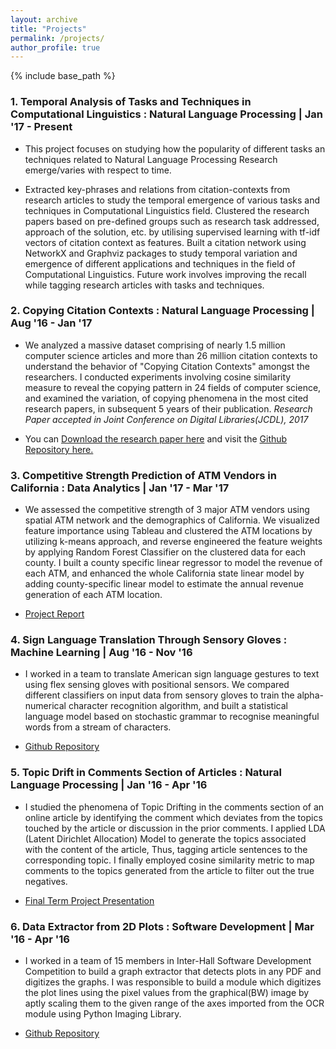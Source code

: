 ```yaml
---
layout: archive
title: "Projects"
permalink: /projects/
author_profile: true
---
```


{% include base_path %}

<!-- {% for post in site.talks %}
  {% include archive-single.html %}
{% endfor %} -->


### 1. Temporal Analysis of Tasks and Techniques in Computational Linguistics : Natural Language Processing | Jan '17 - Present

* This project focuses on studying how the popularity of different tasks an techniques related to Natural Language Processing Research emerge/varies with respect to time. 

* Extracted key-phrases and relations from citation-contexts from research articles to study the temporal emergence of various tasks and techniques in Computational Linguistics field. Clustered the research papers based on pre-defined groups such as research task addressed, approach of the solution, etc. by utilising supervised learning with tf-idf vectors of citation context as features. Built a citation network using NetworkX and Graphviz packages to study temporal variation and emergence of different applications and techniques in the field of Computational Linguistics. Future work involves improving the recall while tagging research articles with tasks and techniques. 


### 2. Copying Citation Contexts : Natural Language Processing | Aug '16 - Jan '17

* We analyzed a massive dataset comprising of nearly 1.5 million computer science articles and more than 26 million citation
contexts to understand the behavior of "Copying Citation Contexts" amongst the researchers. I conducted experiments involving cosine similarity measure to reveal the copying pattern in 24 fields of computer science, and examined the variation, of copying phenomena in the most cited research papers, in subsequent 5 years of their publication. _Research Paper accepted in Joint Conference on Digital Libraries(JCDL), 2017_

* You can <span style="color:#52ADC8;"> [Download the research paper here](https://arxiv.org/pdf/1705.02499.pdf)</span> and visit the <span style="color:#52ADC8;">[Github Repository here.](https://github.com/abhishek-niranjan/Citation-Reuse-and-Copying)</span>

### 3. Competitive Strength Prediction of ATM Vendors in California : Data Analytics | Jan '17 - Mar '17

* We assessed the competitive strength of 3 major ATM vendors using spatial ATM network and the demographics of California. We visualized feature importance using Tableau and clustered the ATM locations by utilizing k-means approach, and reverse engineered the feature weights by applying Random Forest Classifier on the clustered data for each county. I built a county specific linear regressor to model the revenue of each ATM, and enhanced the whole California state linear model by adding county-specific linear model to estimate the annual revenue generation of each ATM location.

* <span style="color:#52ADC8;">[Project Report](https://abhishek-niranjan.github.io/files/prj3.pdf)</span>

### 4. Sign Language Translation Through Sensory Gloves : Machine Learning | Aug '16 - Nov '16

* I worked in a team to translate American sign language gestures to text using flex sensing gloves with positional sensors. We compared different classifiers on input data from sensory gloves to train the alpha-numerical character recognition algorithm, and built a statistical language model based on stochastic grammar to recognise meaningful words from a stream of characters.

* <span style="color:#52ADC8;">[Github Repository](https://github.com/abhishek-niranjan/SignToSpeech)</span>

### 5. Topic Drift in Comments Section of Articles : Natural Language Processing | Jan '16 - Apr '16

* I studied the phenomena of Topic Drifting in the comments section of an online article by identifying the comment which
deviates from the topics touched by the article or discussion in the prior comments. I applied LDA (Latent Dirichlet Allocation) Model to generate the topics associated with the content of the article, Thus, tagging article sentences to the corresponding topic. I finally employed cosine similarity metric to map comments to the topics generated from the article to filter out the true negatives.

* <span style="color:#52ADC8;">[Final Term Project Presentation](https://abhishek-niranjan.github.io/files/prj5.pdf)</span>

### 6. Data Extractor from 2D Plots : Software Development | Mar '16 - Apr '16

* I worked in a team of 15 members in Inter-Hall Software Development Competition to build a graph extractor that detects
plots in any PDF and digitizes the graphs. I was responsible to build a module which digitizes the plot lines using the pixel values from the graphical(BW) image by aptly scaling them to the given range of the axes imported from the OCR module using Python Imaging Library.

* <span style="color:#52ADC8;">[Github Repository](https://github.com/abhishek-niranjan/Opensoft-2016)</span>
